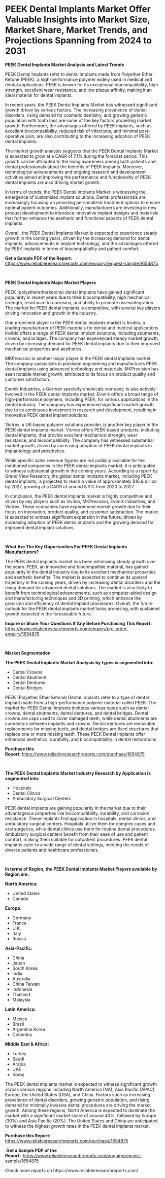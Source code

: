 <p><h1>PEEK Dental Implants Market Offer Valuable Insights into Market Size, Market Share, Market Trends, and Projections Spanning from 2024 to 2031</h1></p><p><strong>PEEK Dental Implants Market Analysis and Latest Trends</strong></p>
<p><p>PEEK Dental Implants refer to dental implants made from Polyether Ether Ketone (PEEK), a high-performance polymer widely used in medical and dental applications. PEEK is known for its exceptional biocompatibility, high strength, excellent wear resistance, and low plaque affinity, making it an ideal material for dental implants.</p><p>In recent years, the PEEK Dental Implants Market has witnessed significant growth driven by various factors. The increasing prevalence of dental disorders, rising demand for cosmetic dentistry, and growing geriatric population with tooth loss are some of the key factors propelling market growth. Furthermore, the advantages offered by PEEK implants, such as excellent biocompatibility, reduced risk of infections, and minimal post-operative pain, are also contributing to the increasing adoption of PEEK dental implants.</p><p>The market growth analysis suggests that the PEEK Dental Implants Market is expected to grow at a CAGR of 7.1% during the forecast period. This growth can be attributed to the rising awareness among both patients and dental professionals about the benefits of PEEK implants. Moreover, technological advancements and ongoing research and development activities aimed at improving the performance and functionality of PEEK dental implants are also driving market growth.</p><p>In terms of trends, the PEEK Dental Implants Market is witnessing the emergence of customized implant solutions. Dental professionals are increasingly focusing on providing personalized treatment options to ensure optimal patient outcomes. Additionally, manufacturers are investing in new product development to introduce innovative implant designs and materials that further enhance the aesthetic and functional aspects of PEEK dental implants.</p><p>Overall, the PEEK Dental Implants Market is expected to experience steady growth in the coming years, driven by the increasing demand for dental implants, advancements in implant technology, and the advantages offered by PEEK implants in terms of biocompatibility and patient comfort.</p></p>
<p><strong>Get a Sample PDF of the Report:&nbsp;</strong> <a href="https://www.reliableresearchreports.com/enquiry/request-sample/1654875">https://www.reliableresearchreports.com/enquiry/request-sample/1654875</a></p>
<p>&nbsp;</p>
<p><strong>PEEK Dental Implants Major Market Players</strong></p>
<p><p>PEEK (polyetheretherketone) dental implants have gained significant popularity in recent years due to their biocompatibility, high mechanical strength, resistance to corrosion, and ability to promote osseointegration. The market for PEEK dental implants is competitive, with several key players driving innovation and growth in the industry.</p><p>One prominent player in the PEEK dental implants market is Invibio, a leading manufacturer of PEEK materials for dental and medical applications. Invibio offers a range of PEEK dental implant solutions, including abutments, crowns, and bridges. The company has experienced steady market growth, driven by increasing demand for PEEK dental implants due to their improved mechanical properties and aesthetics.</p><p>MKPrecision is another major player in the PEEK dental implants market. The company specializes in precision engineering and manufactures PEEK dental implants using advanced technology and materials. MKPrecision has seen notable market growth, attributed to its focus on product quality and customer satisfaction.</p><p>Evonik Industries, a German specialty chemicals company, is also actively involved in the PEEK dental implants market. Evonik offers a broad range of high-performance polymers, including PEEK, for various applications in the dental industry. The company has experienced significant market growth due to its continuous investment in research and development, resulting in innovative PEEK dental implant solutions.</p><p>Victrex, a UK-based polymer solutions provider, is another key player in the PEEK dental implants market. Victrex offers PEEK-based products, including dental implants, that provide excellent mechanical strength, wear resistance, and biocompatibility. The company has witnessed substantial market growth, driven by increasing adoption of PEEK dental implants in implantology and prosthetics.</p><p>While specific sales revenue figures are not publicly available for the mentioned companies in the PEEK dental implants market, it is anticipated to witness substantial growth in the coming years. According to a report by Grand View Research, the global dental implants market, including PEEK dental implants, is projected to reach a value of approximately $16.9 billion by 2027, growing at a CAGR of around 8.3% from 2020 to 2027.</p><p>In conclusion, the PEEK dental implants market is highly competitive and driven by key players such as Invibio, MKPrecision, Evonik Industries, and Victrex. These companies have experienced market growth due to their focus on innovation, product quality, and customer satisfaction. The market is expected to witness significant expansion in the future, driven by increasing adoption of PEEK dental implants and the growing demand for improved dental implant solutions.</p></p>
<p>&nbsp;</p>
<p><strong>What Are The Key Opportunities For PEEK Dental Implants Manufacturers?</strong></p>
<p><p>The PEEK dental implants market has been witnessing steady growth over the years. PEEK, an innovative and biocompatible material, has gained popularity in the dental industry due to its excellent mechanical properties and aesthetic benefits. The market is expected to continue its upward trajectory in the coming years, driven by increasing dental disorders and the rising demand for advanced dental solutions. The market is also likely to benefit from technological advancements, such as computer-aided design and manufacturing techniques and 3D printing, which enhance the precision and efficiency of dental implant procedures. Overall, the future outlook for the PEEK dental implants market looks promising, with sustained growth expected in the foreseeable future.</p></p>
<p><strong>Inquire or Share Your Questions If Any Before Purchasing This Report:</strong> <a href="https://www.reliableresearchreports.com/enquiry/pre-order-enquiry/1654875">https://www.reliableresearchreports.com/enquiry/pre-order-enquiry/1654875</a></p>
<p>&nbsp;</p>
<p><strong>Market Segmentation</strong></p>
<p><strong>The PEEK Dental Implants Market Analysis by types is segmented into:</strong></p>
<p><ul><li>Dental Crowns</li><li>Dental Abutment</li><li>Dental Dentures</li><li>Dental Bridges</li></ul></p>
<p><p>PEEK (Polyether Ether Ketone) Dental Implants refer to a type of dental implant made from a high-performance polymer material called PEEK. The market for PEEK Dental Implants includes various types such as dental crowns, dental abutments, dental dentures, and dental bridges. Dental crowns are caps used to cover damaged teeth, while dental abutments are connectors between implants and crowns. Dental dentures are removable replacements for missing teeth, and dental bridges are fixed structures that replace one or more missing teeth. These PEEK Dental Implants offer enhanced aesthetics, durability, and biocompatibility in dental restorations.</p></p>
<p><strong>Purchase this Report:&nbsp;</strong><a href="https://www.reliableresearchreports.com/purchase/1654875">https://www.reliableresearchreports.com/purchase/1654875</a></p>
<p>&nbsp;</p>
<p><strong>The PEEK Dental Implants Market Industry Research by Application is segmented into:</strong></p>
<p><ul><li>Hospitals</li><li>Dental Clinics</li><li>Ambulatory Surgical Centers</li></ul></p>
<p><p>PEEK dental implants are gaining popularity in the market due to their advantageous properties like biocompatibility, durability, and corrosion resistance. These implants find application in hospitals, dental clinics, and ambulatory surgical centers. Hospitals utilize them for complex cases and oral surgeries, while dental clinics use them for routine dental procedures. Ambulatory surgical centers benefit from their ease of use and patient comfort, making them suitable for outpatient procedures. PEEK dental implants cater to a wide range of dental settings, meeting the needs of diverse patients and healthcare professionals.</p></p>
<p>&nbsp;</p>
<p><strong>In terms of Region, the PEEK Dental Implants Market Players available by Region are:</strong></p>
<p>
    <p> <strong> North America: </strong>
        <ul>
            <li>United States</li>
            <li>Canada</li>
        </ul>
        </p> 
    <p> <strong> Europe: </strong>
        <ul>
            <li>Germany</li>
            <li>France</li>
            <li>U.K.</li>
            <li>Italy</li>
            <li>Russia</li>
        </ul>
        </p> 
    <p> <strong> Asia-Pacific: </strong>
        <ul>
            <li>China</li>
            <li>Japan</li>
            <li>South Korea</li>
            <li>India</li>
            <li>Australia</li>
            <li>China Taiwan</li>
            <li>Indonesia</li>
            <li>Thailand</li>
            <li>Malaysia</li>
        </ul>
        </p> 
    <p> <strong> Latin America: </strong>
        <ul>
            <li>Mexico</li>
            <li>Brazil</li>
            <li>Argentina Korea</li>
            <li>Colombia</li>
        </ul>
        </p> 
    <p> <strong> Middle East & Africa: </strong>
        <ul>
            <li>Turkey</li>
            <li>Saudi</li>
            <li>Arabia</li>
            <li>UAE</li>
            <li>Korea</li>
        </ul>
    </p>
    </p>
<p><p>The PEEK dental implants market is expected to witness significant growth across various regions including North America (NA), Asia Pacific (APAC), Europe, the United States (USA), and China. Factors such as increasing prevalence of dental disorders, growing geriatric population, and rising demand for minimally invasive dental procedures are driving the market growth. Among these regions, North America is expected to dominate the market with a significant market share of around 40%, followed by Europe (30%) and Asia Pacific (20%). The United States and China are anticipated to witness the highest growth rates in the PEEK dental implants market.</p></p>
<p><strong>Purchase this Report: </strong><a href="https://www.reliableresearchreports.com/purchase/1654875">https://www.reliableresearchreports.com/purchase/1654875</a></p>
<p>&nbsp;<strong>Get a Sample PDF of the Report:&nbsp;&nbsp;</strong><a href="https://www.reliableresearchreports.com/enquiry/request-sample/1654875">https://www.reliableresearchreports.com/enquiry/request-sample/1654875</a></p>
<p><strong></strong></p>
<p>Check more reports on https://www.reliableresearchreports.com/</p>